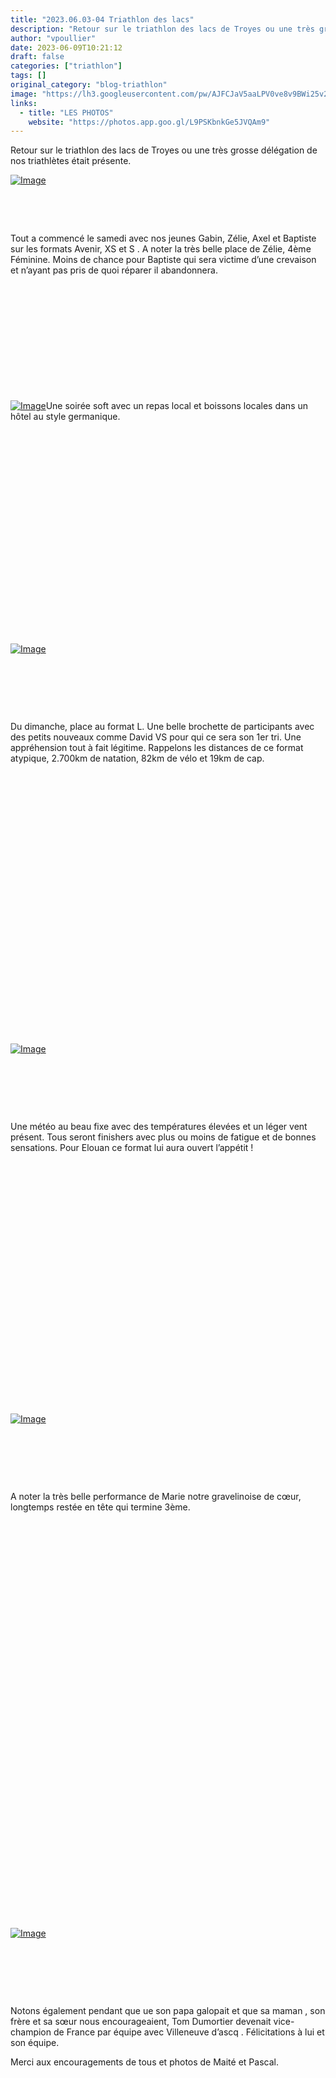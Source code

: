 ```yaml
---
title: "2023.06.03-04 Triathlon des lacs"
description: "Retour sur le triathlon des lacs de Troyes ou une très grosse délégation de nos triathlètes était présente."
author: "vpoullier"
date: 2023-06-09T10:21:12
draft: false
categories: ["triathlon"]
tags: []
original_category: "blog-triathlon"
image: "https://lh3.googleusercontent.com/pw/AJFCJaV5aaLPV0ve8v9BWi25v2sD0J-5N4GXHWBUGDenGH4QD0bngfZxX8cqqlMciiG-AX35oRLXK0S3zelqmGoGMpK5Yb-fKy27fNK1O6sWJqDLOjI1zR6I1xEU7FEROlLLkEqNwbCcdcA1rjtoGkMpzXBipA=w1281-h961-s-no?authuser=0"
links:
  - title: "LES PHOTOS"
    website: "https://photos.app.goo.gl/L9PSKbnkGe5JVQAm9"
---
```


Retour sur le triathlon des lacs de Troyes ou une très grosse délégation de nos triathlètes était présente.

<!--more-->

[![Image](https://lh3.googleusercontent.com/pw/AJFCJaX1IkPRyXBtwxigUVvX-jEd4oMG_yOxnwPaqKNu6uRfWxZElmXbLI297lnsX7xEPLnxGBBcG7FD5sgkH8lZMH0_KzSfJP0LRvZqztqGD2a3sJX3_AuaXTvuzBO79NHKN8XfX-6adseBxUUzD-URm0Vtqg=w1024-h768-s-no?authuser=0)](https://lh3.googleusercontent.com/pw/AJFCJaX1IkPRyXBtwxigUVvX-jEd4oMG_yOxnwPaqKNu6uRfWxZElmXbLI297lnsX7xEPLnxGBBcG7FD5sgkH8lZMH0_KzSfJP0LRvZqztqGD2a3sJX3_AuaXTvuzBO79NHKN8XfX-6adseBxUUzD-URm0Vtqg=w1024-h768-s-no?authuser=0)

&nbsp;

&nbsp;

Tout a commencé le samedi avec nos jeunes Gabin, Zélie, Axel et Baptiste sur les formats Avenir, XS et S . A noter la très belle place de Zélie, 4ème Féminine. Moins de chance pour Baptiste qui sera victime d’une crevaison et n’ayant pas pris de quoi réparer il abandonnera.

&nbsp;

&nbsp;

&nbsp;

&nbsp;

&nbsp;

&nbsp;

[![Image](https://lh3.googleusercontent.com/pw/AJFCJaXanoljb7MjYdg7f-d7pIh_KH9XqIV6hmj2UWD4Ykj4oeAS0KQ-fExnW65UXJywSLcrA1jscPusUY2H1uBL6IOpohZBGeMzijuyFs4MSIkQxNJ_92UJoL4gPZbESrCEgqOzuzflZXVBbrenrDsOATBmAQ=w1205-h904-s-no?authuser=0)](https://lh3.googleusercontent.com/pw/AJFCJaXanoljb7MjYdg7f-d7pIh_KH9XqIV6hmj2UWD4Ykj4oeAS0KQ-fExnW65UXJywSLcrA1jscPusUY2H1uBL6IOpohZBGeMzijuyFs4MSIkQxNJ_92UJoL4gPZbESrCEgqOzuzflZXVBbrenrDsOATBmAQ=w1205-h904-s-no?authuser=0)Une soirée soft avec un repas local et boissons locales dans un hôtel au style germanique.&nbsp;

&nbsp;

&nbsp;

&nbsp;

&nbsp;

&nbsp;

&nbsp;

&nbsp;

&nbsp;

&nbsp;

&nbsp;

&nbsp;

[![Image](https://lh3.googleusercontent.com/pw/AJFCJaVK58szMyEQH8HQ88ig76H9H3peXcuY-dyXSJ8lERywqm2LnEgZ3cFCWwRGCEjOkI_BCoalCvB9SkxTKCQEoZW4wR5dzIYygANmYmcJLfnYj0LKsWC7959N7l87kCY_Bbijljyvikn14lFsdHMgHk5tvA=w678-h904-s-no?authuser=0)](https://lh3.googleusercontent.com/pw/AJFCJaVK58szMyEQH8HQ88ig76H9H3peXcuY-dyXSJ8lERywqm2LnEgZ3cFCWwRGCEjOkI_BCoalCvB9SkxTKCQEoZW4wR5dzIYygANmYmcJLfnYj0LKsWC7959N7l87kCY_Bbijljyvikn14lFsdHMgHk5tvA=w678-h904-s-no?authuser=0)

&nbsp;

&nbsp;

&nbsp;

Du dimanche, place au format L. Une belle brochette de participants avec des petits nouveaux comme David VS pour qui ce sera son 1er tri. Une appréhension tout à fait légitime. Rappelons les distances de ce format atypique, 2.700km de natation, 82km de vélo et 19km de cap.

&nbsp;

&nbsp;

&nbsp;

&nbsp;

&nbsp;

&nbsp;

&nbsp;

&nbsp;

&nbsp;

&nbsp;

&nbsp;

&nbsp;

&nbsp;

&nbsp;

[![Image](https://lh3.googleusercontent.com/pw/AJFCJaWTPyfZz4w3h3f_6XcLA7ydCfhy1pmXSh_DaUZQ7WVdOBS1nCmBV8Rz4jmTS1ehr9iYWoz-ERlINWsX0jmyO_7W0VIOxqwPc-TrCF_kd9MlRUsiy7ahDomfHhymyaQcHvYBw3GWPgWux_t3ooo1yT8PZg=w721-h961-s-no?authuser=0)](https://lh3.googleusercontent.com/pw/AJFCJaWTPyfZz4w3h3f_6XcLA7ydCfhy1pmXSh_DaUZQ7WVdOBS1nCmBV8Rz4jmTS1ehr9iYWoz-ERlINWsX0jmyO_7W0VIOxqwPc-TrCF_kd9MlRUsiy7ahDomfHhymyaQcHvYBw3GWPgWux_t3ooo1yT8PZg=w721-h961-s-no?authuser=0)

&nbsp;

&nbsp;

&nbsp;

Une météo au beau fixe avec des températures élevées et un léger vent présent. Tous seront finishers avec plus ou moins de fatigue et de bonnes sensations. Pour Elouan ce format lui aura ouvert l’appétit&nbsp;!

&nbsp;

&nbsp;

&nbsp;

&nbsp;

&nbsp;

&nbsp;

&nbsp;

&nbsp;

&nbsp;

&nbsp;

&nbsp;

&nbsp;

&nbsp;

[![Image](https://lh3.googleusercontent.com/pw/AJFCJaXqH8K-nP_Vyrp9h6hzMBqW3MtHGVDprEaH91713GLwBvoHxJJRzLpHkKatyGo7dhzag3THyiiNP06SuSXZEaiejhdh5f8XbVUKnqiSnPzr2r_enmWn01vMe1rbM4dd7UbYMYb05Muet-07NRPRN-kTSA=w499-h904-s-no?authuser=0)](https://lh3.googleusercontent.com/pw/AJFCJaXqH8K-nP_Vyrp9h6hzMBqW3MtHGVDprEaH91713GLwBvoHxJJRzLpHkKatyGo7dhzag3THyiiNP06SuSXZEaiejhdh5f8XbVUKnqiSnPzr2r_enmWn01vMe1rbM4dd7UbYMYb05Muet-07NRPRN-kTSA=w499-h904-s-no?authuser=0)

&nbsp;

&nbsp;

&nbsp;

A noter la très belle performance de Marie notre gravelinoise de cœur, longtemps restée en tête qui termine 3ème.

&nbsp;

&nbsp;

&nbsp;

&nbsp;

&nbsp;

&nbsp;

&nbsp;

&nbsp;

&nbsp;

&nbsp;

&nbsp;

&nbsp;

&nbsp;

&nbsp;

&nbsp;

&nbsp;

&nbsp;

&nbsp;

&nbsp;

&nbsp;

&nbsp;

[![Image](https://lh3.googleusercontent.com/pw/AJFCJaVDf6BUS00ZXHiDpe1mKNaASHbM-igqsumLUDIR_QZEjcwOliBnmp39hiqeZNJf9uc-di4J26n_qUnSvkD79jner2RRjPb9IYAf26_iJhsCzp-Rv9F4CBUDPc6xBsfSbkzdb4N697LJzKOCDXJoDTU1TA=w678-h904-s-no?authuser=0)](https://lh3.googleusercontent.com/pw/AJFCJaVDf6BUS00ZXHiDpe1mKNaASHbM-igqsumLUDIR_QZEjcwOliBnmp39hiqeZNJf9uc-di4J26n_qUnSvkD79jner2RRjPb9IYAf26_iJhsCzp-Rv9F4CBUDPc6xBsfSbkzdb4N697LJzKOCDXJoDTU1TA=w678-h904-s-no?authuser=0)

&nbsp;

&nbsp;

&nbsp;

Notons également pendant que ue son papa galopait et que sa maman , son frère et sa sœur nous encourageaient, Tom Dumortier devenait vice-champion de France par équipe avec Villeneuve d’ascq . Félicitations à lui et son équipe.

Merci aux encouragements de tous et photos de Maité et Pascal.